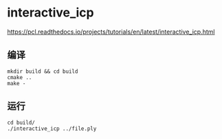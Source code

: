# interactive_icp

https://pcl.readthedocs.io/projects/tutorials/en/latest/interactive_icp.html

## 编译

```shell
mkdir build && cd build
cmake ..
make -
```

## 运行

```shell
cd build/
./interactive_icp ../file.ply
```
